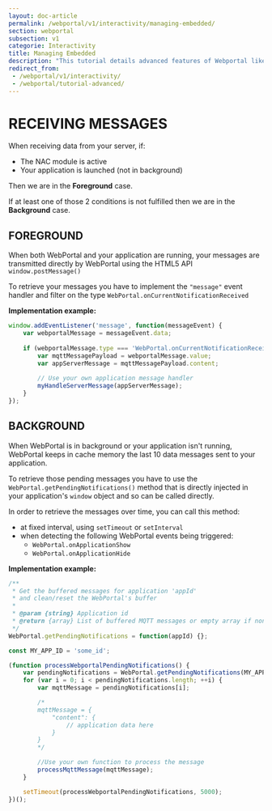 ```yaml
---
layout: doc-article
permalink: /webportal/v1/interactivity/managing-embedded/
section: webportal
subsection: v1
categorie: Interactivity
title: Managing Embedded
description: "This tutorial details advanced features of Webportal like interacting with embedded software."
redirect_from:
 - /webportal/v1/interactivity/
 - /webportal/tutorial-advanced/
---
```



# RECEIVING MESSAGES

When receiving data from your server, if:

- The NAC module is active
- Your application is launched (not in background)

Then we are in the **Foreground** case.

If at least one of those 2 conditions is not fulfilled then we are in the **Background** case.

## FOREGROUND

When both WebPortal and your application are running, your messages are transmitted directly by WebPortal using the HTML5 API `window.postMessage()`

To retrieve your messages you have to implement the `"message"` event handler and filter on the type `WebPortal.onCurrentNotificationReceived`


**Implementation example:**
```javascript
window.addEventListener('message', function(messageEvent) {
	var webportalMessage = messageEvent.data;
	
	if (webportalMessage.type === 'WebPortal.onCurrentNotificationReceived') {
	    var mqttMessagePayload = webportalMessage.value;
	    var appServerMessage = mqttMessagePayload.content;
	
	    // Use your own application message handler
	    myHandleServerMessage(appServerMessage);
	}
});
```

## BACKGROUND

When WebPortal is in background or your application isn't running, WebPortal keeps in cache memory the last 10 data messages sent to your application.

To retrieve those pending messages you have to use the `WebPortal.getPendingNotifications()` method that is directly injected in your application's `window` object and so can be called directly.

In order to retrieve the messages over time, you can call this method:

- at fixed interval, using `setTimeout` or `setInterval`
- when detecting the following WebPortal events being triggered:
	+ `WebPortal.onApplicationShow`  
	+ `WebPortal.onApplicationHide`


**Implementation example:**

```javascript
/**
 * Get the buffered messages for application 'appId'
 * and clean/reset the WebPortal's buffer
 * 
 * @param {string} Application id
 * @return {array} List of buffered MQTT messages or empty array if none
 */
WebPortal.getPendingNotifications = function(appId) {};

const MY_APP_ID = 'some_id';

(function processWebportalPendingNotifications() {
	var pendingNotifications = WebPortal.getPendingNotifications(MY_APP_ID);
	for (var i = 0; i < pendingNotifications.length; ++i) {
		var mqttMessage = pendingNotifications[i];

		/*
		mqttMessage = {
			"content": {
				// application data here
			}
		}
		*/

		//Use your own function to process the message
		processMqttMessage(mqttMessage);
	}

	setTimeout(processWebportalPendingNotifications, 5000);
})();
```